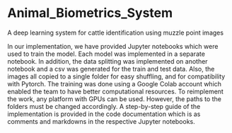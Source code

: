 # Animal_Biometrics_System
A deep learning system for cattle identification using muzzle point images

In our implementation, we have provided Jupyter notebooks which were used to train the model. Each model was implemented in a separate notebook. In addition, the data splitting was implemented on another notebook and a csv was generated for the train and test data. Also, the images all copied to a single folder for easy shuffling, and for compatibility with Pytorch.
The training was done using a Google Colab account which enabled the team to have better computational resources. To reimplement the work, any platform with GPUs can be used. However, the paths to the folders must be changed accordingly.
A step-by-step guide of the implementation is provided in the code documentation which is as comments and markdowns in the respective Jupyter notebooks.
